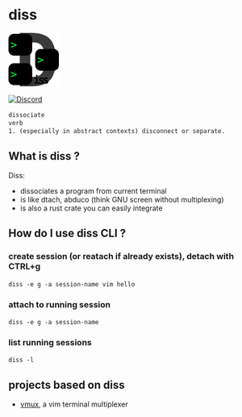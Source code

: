 # diss

<img src=diss.png width=100>

[![Discord](https://img.shields.io/badge/discord--blue?logo=discord)](https://discord.gg/F684Y8rYwZ)


```
dissociate
verb
1. (especially in abstract contexts) disconnect or separate.
```

## What is diss ?

Diss:

- dissociates a program from current terminal
- is like dtach, abduco (think GNU screen without multiplexing)
- is also a rust crate you can easily integrate

## How do I use diss CLI ?

### create session (or reatach if already exists), detach with CTRL+g

```
diss -e g -a session-name vim hello
```

### attach to running session

```
diss -e g -a session-name
```

### list running sessions

```
diss -l
```

## projects based on diss

- [vmux](https://github.com/yazgoo/vmux), a vim terminal multiplexer
